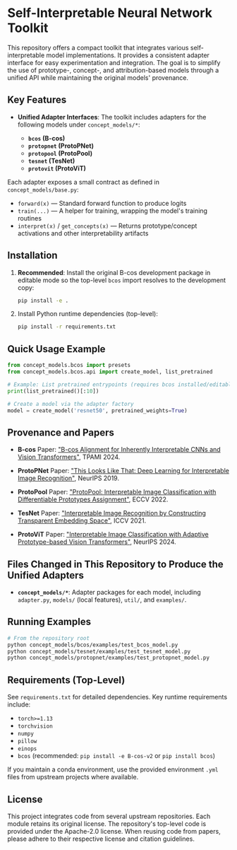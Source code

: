 # Self-Interpretable Neural Network Toolkit

This repository offers a compact toolkit that integrates various self-interpretable model implementations. It provides a consistent adapter interface for easy experimentation and integration. The goal is to simplify the use of prototype-, concept-, and attribution-based models through a unified API while maintaining the original models' provenance.

## Key Features

* **Unified Adapter Interfaces**: The toolkit includes adapters for the following models under `concept_models/*`:

  * **`bcos` (B-cos)**
  * **`protopnet` (ProtoPNet)**
  * **`protopool` (ProtoPool)**
  * **`tesnet` (TesNet)**
  * **`protovit` (ProtoViT)**

Each adapter exposes a small contract as defined in `concept_models/base.py`:

* `forward(x)` — Standard forward function to produce logits
* `train(...)` — A helper for training, wrapping the model's training routines
* `interpret(x)` / `get_concepts(x)` — Returns prototype/concept activations and other interpretability artifacts

## Installation

1. **Recommended**: Install the original B-cos development package in editable mode so the top-level `bcos` import resolves to the development copy:

   ```bash
   pip install -e .
   ```

2. Install Python runtime dependencies (top-level):

   ```bash
   pip install -r requirements.txt
   ```

## Quick Usage Example

```python
from concept_models.bcos import presets
from concept_models.bcos.api import create_model, list_pretrained

# Example: List pretrained entrypoints (requires bcos installed/editable)
print(list_pretrained()[:10])

# Create a model via the adapter factory
model = create_model('resnet50', pretrained_weights=True)
```

## Provenance and Papers

* **B-cos**
  Paper: ["B-cos Alignment for Inherently Interpretable CNNs and Vision Transformers"](https://ieeexplore.ieee.org/iel7/34/10522060/10401936.pdf), TPAMI 2024.

* **ProtoPNet**
  Paper: ["This Looks Like That: Deep Learning for Interpretable Image Recognition"](http://papers.neurips.cc/paper/9095-this-looks-like-that-deep-learning-for-interpretable-image-recognition.pdf), NeurIPS 2019.

* **ProtoPool**
  Paper: ["ProtoPool: Interpretable Image Classification with Differentiable Prototypes Assignment"](https://www.ecva.net/papers/eccv_2022/papers_ECCV/papers/136720346.pdf), ECCV 2022.

* **TesNet**
  Paper: ["Interpretable Image Recognition by Constructing Transparent Embedding Space"](https://openaccess.thecvf.com/content/ICCV2021/papers/Wang_Interpretable_Image_Recognition_by_Constructing_Transparent_Embedding_Space_ICCV_2021_paper.pdf), ICCV 2021.

* **ProtoViT**
  Paper: ["Interpretable Image Classification with Adaptive Prototype-based Vision Transformers"](https://neurips.cc/virtual/2024/poster/94047), NeurIPS 2024.

## Files Changed in This Repository to Produce the Unified Adapters

* **`concept_models/*`**: Adapter packages for each model, including `adapter.py`, `models/` (local features), `util/`, and `examples/`.

## Running Examples

```bash
# From the repository root
python concept_models/bcos/examples/test_bcos_model.py
python concept_models/tesnet/examples/test_tesnet_model.py
python concept_models/protopnet/examples/test_protopnet_model.py
```

## Requirements (Top-Level)

See `requirements.txt` for detailed dependencies. Key runtime requirements include:

* `torch>=1.13`
* `torchvision`
* `numpy`
* `pillow`
* `einops`
* `bcos` (recommended: `pip install -e B-cos-v2` or `pip install bcos`)

If you maintain a conda environment, use the provided environment `.yml` files from upstream projects where available.

## License

This project integrates code from several upstream repositories. Each module retains its original license. The repository's top-level code is provided under the Apache-2.0 license. When reusing code from papers, please adhere to their respective license and citation guidelines.